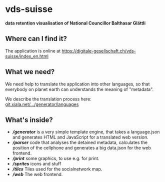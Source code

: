 # vds-suisse
**data retention visualisation of National Councillor Balthasar Glättli**

## Where can I find it?

The application is online at https://digitale-gesellschaft.ch/vds-suisse/index_en.html

## What we need?

We need help to translate the application into other languages, so that everybody on planet earth can understands the meaning of "metadata".

We describe the translation process here: [git.xiala.net/.../generator/languages](https://git.xiala.net/digiges/vds-suisse/tree/master/generator/languages)

## What's inside?

* ***/generator*** is a very simple template engine, that takes a language.json and generates HTML and JavaScript for a translated web version.
* ***/parser*** code that analyses the detained metadata, calculates the position of the cellphone and generates a big data.json for the web frontend.
* ***/print*** some graphics, to use e.g. for print.
* ***/sprites*** icons and stuff
* ***/tiles*** Tiles used for the socialnetwork map.
* ***/web*** The web frontend.




